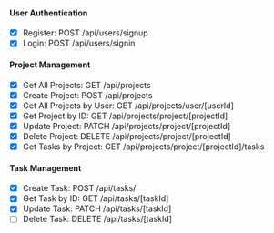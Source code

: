 #### User Authentication

- [x] Register: POST /api/users/signup
- [x] Login: POST /api/users/signin

#### Project Management

- [x] Get All Projects: GET /api/projects
- [x] Create Project: POST /api/projects
- [x] Get All Projects by User: GET /api/projects/user/[userId]
- [x] Get Project by ID: GET /api/projects/project/[projectId]
- [x] Update Project: PATCH /api/projects/project/[projectId]
- [x] Delete Project: DELETE /api/projects/project/[projectId]
- [x] Get Tasks by Project: GET /api/projects/project/[projectId]/tasks

#### Task Management

- [x] Create Task: POST /api/tasks/
- [x] Get Task by ID: GET /api/tasks/[taskId]
- [x] Update Task: PATCH /api/tasks/[taskId]
- [ ] Delete Task: DELETE /api/tasks/[taskId]
